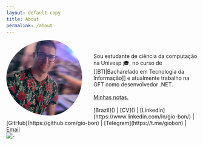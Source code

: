 ```yaml
---
layout: default copy
title: About
permalink: /about
---
```


<head>
    <script src="https://kit.fontawesome.com/2635e42ccc.js" crossorigin="anonymous"></script>
</head>

<img src="/assets/photo-profile.jpg" style="border-radius: 50%; padding-right: 30px;" width="200" align="left"/> 
<br><br>
Sou estudante de ciência da computação na Univesp 🎓, no curso de [[BTI|Bacharelado em Tecnologia da Informação]] e atualmente trabalho na GFT como desenvolvedor .NET. <br>
<br>
<i class="fa fa-file-text" aria-hidden="true"></i> <a class="internal-link" href="/map">Minhas notas.</a>
<br><br>
<i class="fa fa-map-marker" aria-hidden="true"></i> [Brazil]() | <i class="fa fa-id-card" aria-hidden="true"></i> [CV]() | <i class="fa fa-linkedin-square" aria-hidden="true"></i> [LinkedIn](https://www.linkedin.com/in/gio-bon/) | <i class="fa fa-github" aria-hidden="true"></i> [GitHub](https://github.com/gio-bon) | <i class="fa fa-telegram" aria-hidden="true"></i> [Telegram](https://t.me/giobon) | <i class="fa fa-envelope" aria-hidden="true"></i> <a href="mailto:injuriae@gmail.com">Email</a>
<br>
- <a href="https://exercism.org/profiles/gio-bon"><img align="left" src="https://d24y9kuxp2d7l2.cloudfront.net/assets/icons/exercism-with-logo-black-b427c06c6a068ba9f391734115e4d22dfa876d1d.svg"></a>